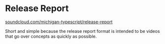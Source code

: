 # Release Report

[soundcloud.com/michigan-typescript/release-report](https://soundcloud.com/michigan-typescript/release-report)

Short and simple because the release report format is intended to be videos that go over concepts as quickly as possible.
